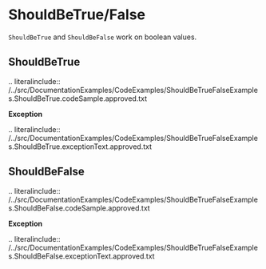 # ShouldBeTrue/False

`ShouldBeTrue` and `ShouldBeFalse` work on boolean values.


## ShouldBeTrue

.. literalinclude:: /../src/DocumentationExamples/CodeExamples/ShouldBeTrueFalseExamples.ShouldBeTrue.codeSample.approved.txt

**Exception**

.. literalinclude:: /../src/DocumentationExamples/CodeExamples/ShouldBeTrueFalseExamples.ShouldBeTrue.exceptionText.approved.txt


## ShouldBeFalse

.. literalinclude:: /../src/DocumentationExamples/CodeExamples/ShouldBeTrueFalseExamples.ShouldBeFalse.codeSample.approved.txt

**Exception**

.. literalinclude:: /../src/DocumentationExamples/CodeExamples/ShouldBeTrueFalseExamples.ShouldBeFalse.exceptionText.approved.txt
